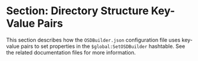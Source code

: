 # Section: Directory Structure Key-Value Pairs

This section describes how the `OSDBuilder.json` configuration file uses key-value pairs to set properties in the `$global:SetOSDBuilder` hashtable. See the related documentation files for more information.
